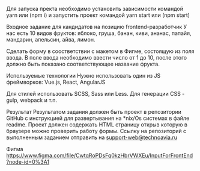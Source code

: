 Для запуска пректа необходимо установить зависимости командой yarn или (npm i)
и запустить проект командой yarn start или (npm start)

Входное задание для кандидатов на позицию frontend-разработчик
У нас есть 10 видов фруктов: яблоко, груша, банан, киви, ананас, папайя, мандарин, апельсин, айва, лимон.

Сделать форму в соостветствии с макетом в Фигме, состоящую из поля ввода. В поле ввода необходимо ввести число от 1 до 10, после этого должно быть показано соответствующее название фрукта.

Используемые технологии
Нужно использовать один из JS фреймворков: Vue.js, React, AngularJS

Для стилей использовать SCSS, Sass или Less. Для генерации CSS - gulp, webpack и т.п.

Результат
Результатом задания должен быть проект в репозитории GitHub с инструкцией для развертывания на *nix/Os системах в файле readme. Проект должен содержать HTML страницу открыв которую в браузере можно проверить работу формы. Ссылку на репозиторий с выполненным заданием отправить на support-web@technoavia.ru

Фигма
https://www.figma.com/file/CwtqRoPDsFq0kzHbrVWXEu/InputForFrontEnd?node-id=0%3A1
